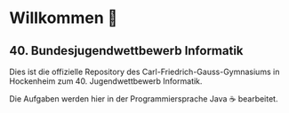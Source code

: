 # Willkommen 👋

## 40. Bundesjugendwettbewerb Informatik

Dies ist die offizielle Repository des Carl-Friedrich-Gauss-Gymnasiums in Hockenheim zum 40. Jugendwettbewerb Informatik. 

Die Aufgaben werden hier in der Programmiersprache Java ☕️ bearbeitet.
